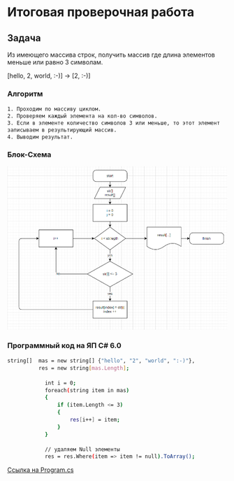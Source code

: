 # Итоговая проверочная работа

## Задача
Из имеющего массива строк, получить массив где длина элементов меньше или равно 3 символам.

[hello, 2, world, :-)] -> [2, :-)]

### Алгоритм
    1. Проходим по массиву циклом.
    2. Проверяем каждый элемента на кол-во символов.
    3. Если в элементе количество символов 3 или меньше, то этот элемент записываем в результирующий массив.
    4. Выводим результат.

### Блок-Схема
![Блок-схема](https://github.com/Allouz1/control_work_C_Sharp/blob/main/scheme.png)

### Программный код на ЯП C# 6.0
```sh
string[]  mas = new string[] {"hello", "2", "world", ":-)"},
          res = new string[mas.Length];
            
            int i = 0;
            foreach(string item in mas)
            {
                if (item.Length <= 3)
                {
                    res[i++] = item;
                }
            }

            // удаляем Null элементы
            res = res.Where(item => item != null).ToArray();
```

[Ссылка на Program.cs](https://github.com/Allouz1/control_work_C_Sharp.git)

